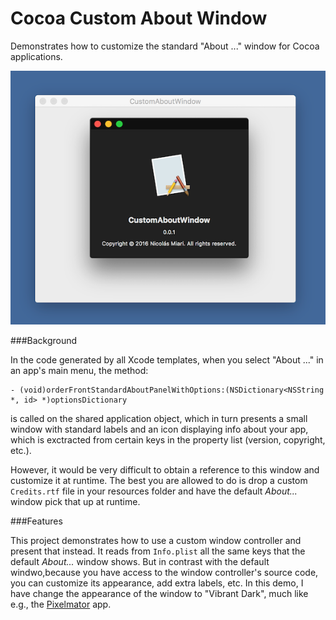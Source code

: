 # Cocoa Custom About Window

Demonstrates how to customize the standard "About <app name>..." window for Cocoa applications.

![Screenshot of the demo project](Img/Capture.png?raw=true "Screenshot of the demo project")


###Background

In the code generated by all Xcode templates, when you select "About <app name>..." in an app's main menu, 
the method:

    - (void)orderFrontStandardAboutPanelWithOptions:(NSDictionary<NSString *, id> *)optionsDictionary

is called on the shared application object, which in turn presents a small window with standard
labels and an icon displaying info about your app, which is exctracted from certain keys in the 
property list (version, copyright, etc.).

However, it would be very difficult to obtain a reference to this window and customize it at runtime. 
The best you are allowed to do is drop a custom `Credits.rtf` file in your resources folder and have
the default _About..._ window pick that up at runtime.

###Features

This project demonstrates how to use a custom window controller and present that instead.
It reads from `Info.plist` all the same keys that the default _About..._ window shows.
But in contrast with the default windwo,because you have access to the window controller's source 
code, you can customize its appearance, add extra labels, etc. In this demo, I have change the
appearance of the window to "Vibrant Dark", much like e.g., the [Pixelmator](http://www.pixelmator.com) app.


